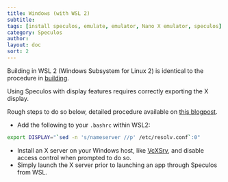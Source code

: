 ```yaml
---
title: Windows (with WSL 2)
subtitle:
tags: [install speculos, emulate, emulator, Nano X emulator, speculos]
category: Speculos
author:
layout: doc
sort: 2
---
```


Building in WSL 2 (Windows Subsystem for Linux 2) is identical to the procedure in [building](build.md).

Using Speculos with display features requires correctly exporting the X display.

Rough steps to do so below, detailed procedure available on [this blogpost](https://techcommunity.microsoft.com/t5/windows-dev-appconsult/running-wsl-gui-apps-on-windows-10/ba-p/1493242).

- Add the following to your `.bashrc` within WSL2:

```bash
export DISPLAY="`sed -n 's/nameserver //p' /etc/resolv.conf`:0"
```

- Install an X server on your Windows host, like [VcXSrv](https://sourceforge.net/projects/vcxsrv/), and disable access control when prompted to do so.
- Simply launch the X server prior to launching an app through Speculos from WSL.
